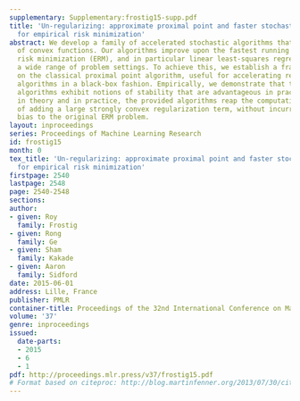 ```yaml
---
supplementary: Supplementary:frostig15-supp.pdf
title: 'Un-regularizing: approximate proximal point and faster stochastic algorithms
  for empirical risk minimization'
abstract: We develop a family of accelerated stochastic algorithms that optimize sums
  of convex functions. Our algorithms improve upon the fastest running time for empirical
  risk minimization (ERM), and in particular linear least-squares regression, across
  a wide range of problem settings. To achieve this, we establish a framework, based
  on the classical proximal point algorithm, useful for accelerating recent fast stochastic
  algorithms in a black-box fashion. Empirically, we demonstrate that the resulting
  algorithms exhibit notions of stability that are advantageous in practice. Both
  in theory and in practice, the provided algorithms reap the computational benefits
  of adding a large strongly convex regularization term, without incurring a corresponding
  bias to the original ERM problem.
layout: inproceedings
series: Proceedings of Machine Learning Research
id: frostig15
month: 0
tex_title: 'Un-regularizing: approximate proximal point and faster stochastic algorithms
  for empirical risk minimization'
firstpage: 2540
lastpage: 2548
page: 2540-2548
sections: 
author:
- given: Roy
  family: Frostig
- given: Rong
  family: Ge
- given: Sham
  family: Kakade
- given: Aaron
  family: Sidford
date: 2015-06-01
address: Lille, France
publisher: PMLR
container-title: Proceedings of the 32nd International Conference on Machine Learning
volume: '37'
genre: inproceedings
issued:
  date-parts:
  - 2015
  - 6
  - 1
pdf: http://proceedings.mlr.press/v37/frostig15.pdf
# Format based on citeproc: http://blog.martinfenner.org/2013/07/30/citeproc-yaml-for-bibliographies/
---
```

